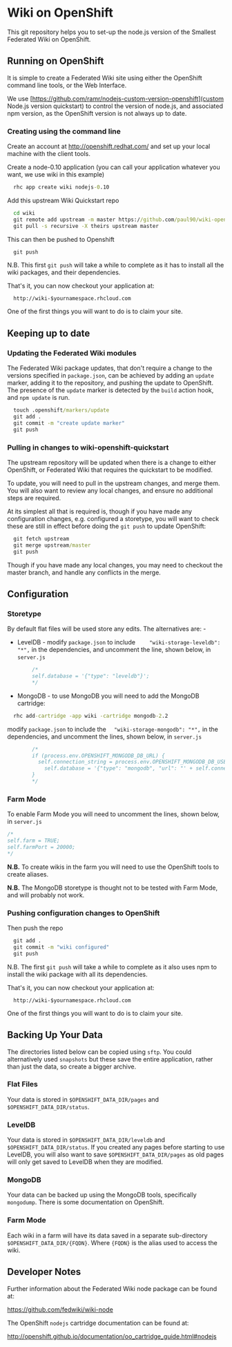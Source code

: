 # Wiki on OpenShift

This git repository helps you to set-up the node.js version of the Smallest Federated Wiki on OpenShift.

## Running on OpenShift

It is simple to create a Federated Wiki site using either the OpenShift command line tools, or the Web
Interface.

We use [https://github.com/ramr/nodejs-custom-version-openshift](custom Node.js version quickstart) to
control the version of node.js, and associated npm version, as the OpenShift version is not always up to date.

### Creating using the command line

Create an account at http://openshift.redhat.com/ and set up your local machine with the client tools.

Create a node-0.10 application (you can call your application whatever you want, we use wiki in this example)
```cmd
  rhc app create wiki nodejs-0.10
```

Add this upstream Wiki Quickstart repo
```cmd
  cd wiki
  git remote add upstream -m master https://github.com/paul90/wiki-openshift-quickstart.git
  git pull -s recursive -X theirs upstream master
```

This can then be pushed to Openshift
```cmd
  git push
```

N.B. This first `git push` will take a while to complete as it has to install all
the wiki packages, and their dependencies.

That's it, you can now checkout your application at:
```
  http://wiki-$yournamespace.rhcloud.com
```
One of the first things you will want to do is to claim your site.

## Keeping up to date

### Updating the Federated Wiki modules

The Federated Wiki package updates, that don't require a change to the versions specified in `package.json`,
can be achieved by adding an `update` marker, adding it to the repository, and pushing the update to OpenShift.
The presence of the `update` marker is detected by the `build` action hook, and `npm update` is run.

```cmd
  touch .openshift/markers/update
  git add .
  git commit -m "create update marker"
  git push
```


### Pulling in changes to wiki-openshift-quickstart

The upstream repository will be updated when there is a change to either OpenShift, or Federated Wiki that requires the
quickstart to be modified.

To update, you will need to pull in the upstream changes, and merge them. You will also want to review any local
changes, and ensure no additional steps are required.

At its simplest all that is required is, though if you have made any configuration changes, e.g. configured a storetype,
you will want to check these are still in effect before doing the `git push` to update OpenShift:
```cmd
  git fetch upstream
  git merge upstream/master
  git push
```
Though if you have made any local changes, you may need to checkout the master branch, and handle any conflicts
in the merge.


## Configuration

### Storetype

By default flat files will be used store any edits. The alternatives are: -
* LevelDB - modify `package.json` to include `    "wiki-storage-leveldb": "*",` in the dependencies, and
uncomment the line, shown below, in `server.js`

```js
        /*
        self.database = '{"type": "leveldb"}';
        */
```
* MongoDB - to use MongoDB you will need to add the MongoDB cartridge:
```cmd
  rhc add-cartridge -app wiki -cartridge mongodb-2.2
```

modify `package.json` to include the `  "wiki-storage-mongodb": "*",` in the dependencies, and uncomment the lines, shown below, in `server.js`

```js
        /*
        if (process.env.OPENSHIFT_MONGODB_DB_URL) {
          self.connection_string = process.env.OPENSHIFT_MONGODB_DB_USERNAME + ":" + process.env.OPENSHIFT_MONGODB_DB_PASSWORD + "@" + process.env.OPENSHIFT_MONGODB_DB_HOST + ':' + process.env.OPENSHIFT_MONGODB_DB_PORT + '/' + process.env.OPENSHIFT_APP_NAME;
            self.database = '{"type": "mongodb", "url": "' + self.connection_string + '" }';
        }
        */
```

### Farm Mode

To enable Farm Mode you will need to uncomment the lines, shown below, in `server.js`

```js
/*
self.farm = TRUE;
self.farmPort = 20000;
*/
```

**N.B.** To create wikis in the farm you will need to use the OpenShift tools to create aliases.

**N.B.** The MongoDB storetype is thought not to be tested with Farm Mode, and will probably not work.

### Pushing configuration changes to OpenShift

Then push the repo
```cmd
  git add .
  git commit -m "wiki configured"
  git push
```

N.B. The first `git push` will take a while to complete as it also uses npm to install
the wiki package with all its dependencies.

That's it, you can now checkout your application at:
```
  http://wiki-$yournamespace.rhcloud.com
```
One of the first things you will want to do is to claim your site.

## Backing Up Your Data

The directories listed below can be copied using `sftp`. You could alternatively used `snapshots` but these
save the entire application, rather than just the data, so create a bigger archive.

### Flat Files

Your data is stored in `$OPENSHIFT_DATA_DIR/pages` and `$OPENSHIFT_DATA_DIR/status`.

### LevelDB

Your data is stored in `$OPENSHIFT_DATA_DIR/leveldb` and `$OPENSHIFT_DATA_DIR/status`. If you created any
pages before starting to use LevelDB, you will also want to save `$OPENSHIFT_DATA_DIR/pages` as old pages will
only get saved to LevelDB when they are modified.

### MongoDB

Your data can be backed up using the MongoDB tools, specifically `mongodump`. There is some documentation
on OpenShift.

### Farm Mode

Each wiki in a farm will have its data saved in a separate sub-directory `$OPENSHIFT_DATA_DIR/{FQDN}`.
Where `{FQDN}` is the alias used to access the wiki.


## Developer Notes

Further information about the Federated Wiki node package can be found at:

https://github.com/fedwiki/wiki-node

The OpenShift `nodejs` cartridge documentation can be found at:

http://openshift.github.io/documentation/oo_cartridge_guide.html#nodejs
